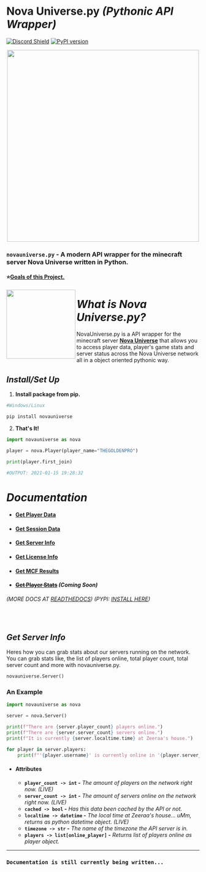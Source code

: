 # Nova Universe.py *(Pythonic API Wrapper)*

[![Discord Shield](https://discordapp.com/api/guilds/692764975902752871/widget.png?style=shield)](https://discord.gg/4gZSVJ7)
[![PyPI version](https://badge.fury.io/py/novauniverse.svg)](https://pypi.org/project/novauniverse/)

<p align="center">
 <img src="https://user-images.githubusercontent.com/66202304/147414615-4a410681-0e02-41e3-88cd-3d28d4bf6898.png" width="500" />
</p>

### ``novauniverse.py`` - A modern API wrapper for the minecraft server Nova Universe written in Python.

#### ⭐[Goals of this Project.](https://github.com/NovaUniverse/NovaUniverse.py/projects/1)

<p align="right">
 <img align="left" src="https://media.discordapp.net/attachments/710019553098465320/895037951443107860/Untitled_Artwork_4_1.png" width="180" />
 
 # *What is Nova Universe.py?*
 NovaUniverse.py is a API wrapper for the minecraft server **[Nova Universe](https://novauniverse.net/)** that allows you to access player data, player's game stats and server status across the Nova Universe network all in a object oriented pythonic way.
</p>

## *Install/Set Up*
1. **Install package from pip.**
```sh
#Windows/Linux

pip install novauniverse
```
2. **That's It!** 
```python
import novauniverse as nova

player = nova.Player(player_name="THEGOLDENPRO")

print(player.first_join)

#OUTPUT: 2021-01-15 19:28:32
```

# *Documentation*

* #### [Get Player Data](https://novauniversepy.readthedocs.io/en/latest/#get-player-data)
* #### [Get Session Data](https://novauniversepy.readthedocs.io/en/latest/#get-session-data)
* #### [Get Server Info](#get-server-info)
* #### [Get License Info]()
* #### [Get MCF Results]()
* #### ~~[Get Player Stats]()~~ *(Coming Soon)*

###### (MORE DOCS AT [READTHEDOCS](http://novauniversepy.readthedocs.io/)) (PYPI: [INSTALL HERE](https://pypi.org/project/novauniverse/))

<br>

## *Get Server Info*

Heres how you can grab stats about our servers running on the network. You can grab stats like, the list of players online, total player count, total server count and more with novauniverse.py.

```python
novauniverse.Server()
```
### An Example
```python
import novauniverse as nova

server = nova.Server()

print(f"There are {server.player_count} players online.")
print(f"There are {server.server_count} servers online.")
print(f"It is currently {server.localtime.time} at Zeeraa's house.")

for player in server.players:
    print(f"'{player.username}' is currently online in '{player.server_name_}'.")
```

* #### Attributes
    * **``player_count -> int`` -** *The amount of players on the network right now. (LIVE)*
    * **``server_count -> int`` -** *The amount of servers online on the network right now. (LIVE)*
    * **``cached -> bool`` -** *Has this data been cached by the API or not.*
    * **``localtime -> datetime`` -** *The local time at Zeeraa's house... uMm, returns as python datetime object. (LIVE)*
    * **``timezone -> str`` -** *The name of the timezone the API server is in.*
    * **``players -> list[online_player]`` -** *Returns list of players online as player object.*
-------------------
### ``Documentation is still currently being written...``
